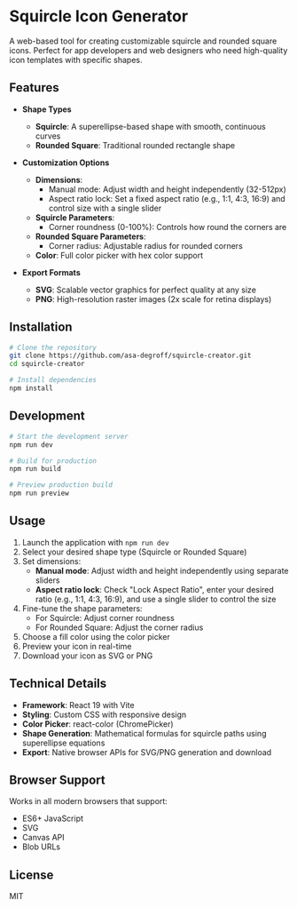 # Squircle Icon Generator

A web-based tool for creating customizable squircle and rounded square icons. Perfect for app developers and web designers who need high-quality icon templates with specific shapes.

## Features

- **Shape Types**
  - **Squircle**: A superellipse-based shape with smooth, continuous curves
  - **Rounded Square**: Traditional rounded rectangle shape

- **Customization Options**
  - **Dimensions**: 
    - Manual mode: Adjust width and height independently (32-512px)
    - Aspect ratio lock: Set a fixed aspect ratio (e.g., 1:1, 4:3, 16:9) and control size with a single slider
  - **Squircle Parameters**:
    - Corner roundness (0-100%): Controls how round the corners are
  - **Rounded Square Parameters**:
    - Corner radius: Adjustable radius for rounded corners
  - **Color**: Full color picker with hex color support

- **Export Formats**
  - **SVG**: Scalable vector graphics for perfect quality at any size
  - **PNG**: High-resolution raster images (2x scale for retina displays)

## Installation

```bash
# Clone the repository
git clone https://github.com/asa-degroff/squircle-creator.git
cd squircle-creator

# Install dependencies
npm install
```

## Development

```bash
# Start the development server
npm run dev

# Build for production
npm run build

# Preview production build
npm run preview
```

## Usage

1. Launch the application with `npm run dev`
2. Select your desired shape type (Squircle or Rounded Square)
3. Set dimensions:
   - **Manual mode**: Adjust width and height independently using separate sliders
   - **Aspect ratio lock**: Check "Lock Aspect Ratio", enter your desired ratio (e.g., 1:1, 4:3, 16:9), and use a single slider to control the size
4. Fine-tune the shape parameters:
   - For Squircle: Adjust corner roundness
   - For Rounded Square: Adjust the corner radius
5. Choose a fill color using the color picker
6. Preview your icon in real-time
7. Download your icon as SVG or PNG

## Technical Details

- **Framework**: React 19 with Vite
- **Styling**: Custom CSS with responsive design
- **Color Picker**: react-color (ChromePicker)
- **Shape Generation**: Mathematical formulas for squircle paths using superellipse equations
- **Export**: Native browser APIs for SVG/PNG generation and download

## Browser Support

Works in all modern browsers that support:
- ES6+ JavaScript
- SVG
- Canvas API
- Blob URLs

## License

MIT